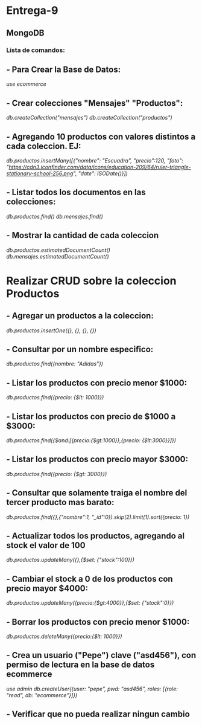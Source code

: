 # Entrega-9


## MongoDB

### Lista de comandos: 

## - Para Crear la Base de Datos:

*use ecommerce*

## - Crear colecciones "Mensajes" "Productos":

*db.createCollection("mensajes")*
*db.createCollection("productos")*

## - Agregando 10 productos con valores distintos a cada coleccion. EJ:

*db.productos.insertMany([{"nombre": "Escuadra", "precio":120, "foto": "https://cdn3.iconfinder.com/data/icons/education-209/64/ruler-triangle-stationary-school-256.png", "date": ISODate()}])*


## - Listar todos los documentos en las colecciones:

*db.productos.find()*
*db.mensajes.find()*

## - Mostrar la cantidad de cada coleccion 

*db.productos.estimatedDocumentCount()*
*db.mensajes.estimatedDocumentCount()*


# Realizar CRUD sobre la coleccion Productos

## - Agregar un productos a la coleccion:

*db.productos.insertOne({}, {}, {}, {})*

## - Consultar por un nombre especifico:

*db.productos.find({nombre: "Adidas"})*

## - Listar los productos con precio menor $1000:

*db.productos.find({precio: {$lt: 1000}})*

## - Listar los productos con precio de $1000 a $3000:

*db.productos.find({$and:[{precio:{$gt:1000}},{precio: {$lt:3000}}]})*

## - Listar los productos con precio mayor $3000:

*db.productos.find({precio: {$gt: 3000}})*

## - Consultar que solamente traiga el nombre del tercer producto mas barato:

*db.productos.find({},{"nombre":1, "_id":0}).skip(2).limit(1).sort({precio: 1})*

## - Actualizar todos los productos, agregando al stock el valor de 100

*db.productos.updateMany({},{$set: {"stock":100}})*

## - Cambiar el stock a 0 de los productos con precio mayor $4000:

*db.productos.updateMany({precio:{$gt:4000}},{$set: {"stock":0}})*

## - Borrar los productos con precio menor $1000:

*db.productos.deleteMany({precio:{$lt: 1000}})*


## - Crea un usuario ("Pepe") clave ("asd456"), con permiso de lectura en la base de datos ecommerce

*use admin*
*db.createUser({user: "pepe", pwd: "asd456", roles: [{role: "read", db: "ecommerce"}]})*


## - Verificar que no pueda realizar ningun cambio












